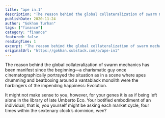 ```yaml
---
title: "ape in.1"
description: "The reason behind the global collateralization of swarm mechanics has been manifest since the beginning—a charismatic guy once cinematographically portrayed the situation as in a scene where apes drumming and beatboxing around a vantablack monolith were the harbingers of the impending happiness: Evo."
publishDate: 2020-11-24
author: "Gokhan Turhan"
tags: ["finance"]
category: "finance"
featured: false
readingTime: 1
excerpt: "The reason behind the global collateralization of swarm mechanics has been manifest since the beginning—a charismatic guy once cinematographically portrayed the situation as in a scene where apes..."
originalUrl: "https://gokhan.substack.com/p/ape-in1"
---
```


The reason behind the global collateralization of swarm mechanics has been manifest since the beginning—a charismatic guy once cinematographically portrayed the situation as in a scene where apes drumming and beatboxing around a vantablack monolith were the harbingers of the impending happiness: Evolution.

It might not make sense to you, however, for your genes it is as if being left alone in the library of late Umberto Eco. Your botified embodiment of an individual, that is, you yourself might be asking each market cycle, four times within the sextenary clock’s dominion, wen?